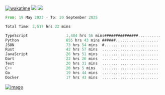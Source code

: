 [![wakatime](https://wakatime.com/badge/user/00eead22-fb14-4dd0-ab8a-3625cafbd50d.svg)](https://wakatime.com/@00eead22-fb14-4dd0-ab8a-3625cafbd50d)
![](https://komarev.com/ghpvc/?username=flatypus)
![](https://pixel.flatypus.me/flatypus?type=tracker)
<!--START_SECTION:waka-->

```rust
From: 19 May 2023 - To: 20 September 2025

Total Time: 2,517 hrs 22 mins

TypeScript                 1,484 hrs 56 mins###############..........   58.66 %
Python                     655 hrs 43 mins ######...................   25.90 %
JSON                       73 hrs 54 mins  #........................   02.92 %
Rust                       42 hrs 57 mins  .........................   01.70 %
JavaScript                 26 hrs 51 mins  .........................   01.06 %
Dart                       22 hrs 26 mins  .........................   00.89 %
Text                       20 hrs 31 mins  .........................   00.81 %
C++                        20 hrs 5 mins   .........................   00.79 %
Go                         19 hrs 44 mins  .........................   00.78 %
Docker                     17 hrs 43 mins  .........................   00.70 %
```

<!--END_SECTION:waka-->
[<img alt="image" src="https://github.com/flatypus/flatypus/assets/68029599/0a302dc1-501c-43a0-ae8d-37ec4817f3bd">](https://flatypus.me)

